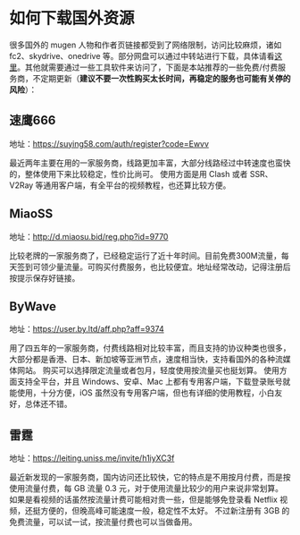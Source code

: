 # 如何下载国外资源

很多国外的 mugen 人物和作者页链接都受到了网络限制，访问比较麻烦，诸如 fc2、skydrive、onedrive 等。部分网盘可以通过中转站进行下载，具体请看[这里](https://qxmugen.com/portal/8)。其他就需要通过一些工具软件来访问了，下面是本站推荐的一些免费/付费服务商，不定期更新（**建议不要一次性购买太长时间，再稳定的服务也可能有关停的风险**）：

## 速鹰666

地址：<a href="https://suying58.com/auth/register?code=Ewvv" target="_blank">https://suying58.com/auth/register?code=Ewvv</a>

最近两年主要在用的一家服务商，线路更加丰富，大部分线路经过中转速度也蛮快的，整体使用下来比较稳定，性价比尚可。
使用方面是用 Clash 或者 SSR、V2Ray 等通用客户端，有全平台的视频教程，也还算比较方便。

## MiaoSS

地址：<a href="http://d.miaosu.bid/reg.php?id=9770" target="__blank">http://d.miaosu.bid/reg.php?id=9770</a>

比较老牌的一家服务商了，已经稳定运行了近十年时间。目前免费300M流量，每天签到可领少量流量。可购买付费服务，也比较便宜。地址经常改动，记得注册后按提示保存好链接。

## ByWave

地址：<a href="https://user.by.ltd/aff.php?aff=9374" target="__blank">https://user.by.ltd/aff.php?aff=9374</a>

用了四五年的一家服务商，付费线路相对比较丰富，而且支持的协议种类也很多，大部分都是香港、日本、新加坡等亚洲节点，速度相当快，支持看国外的各种流媒体网站。
购买可以选择限定流量或者包月，轻度使用按流量买也挺划算。
使用方面支持全平台，并且 Windows、安卓、Mac 上都有专用客户端，下载登录账号就能使用，十分方便，iOS 虽然没有专用客户端，但也有详细的使用教程，小白友好，总体还不错。

## 雷霆

地址：<a href="https://leiting.uniss.me/invite/h1iyXC3f" target="__blank">https://leiting.uniss.me/invite/h1iyXC3f</a>

最近新发现的一家服务商，国内访问还比较快，它的特点是不用按月付费，而是按使用流量付费，每 GB 流量 0.3 元，对于使用流量比较少的用户来说非常划算。
如果是看视频的话虽然按流量计费可能相对贵一些，但是能够免登录看 Netflix 视频，还挺方便的，但晚高峰可能速度一般，稳定性不太好。
不过新注册有 3GB 的免费流量，可以试一试，按流量付费也可以当做备用。
